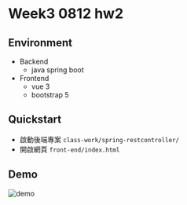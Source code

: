 # Week3 0812 hw2
## Environment

- Backend
	- java spring boot
- Frontend
	- vue 3
	- bootstrap 5


## Quickstart

- 啟動後端專案 `class-work/spring-restcontroller/`
- 開啟網頁 `front-end/index.html`

## Demo

![demo](https://i.imgur.com/tLmPx6t.png)

